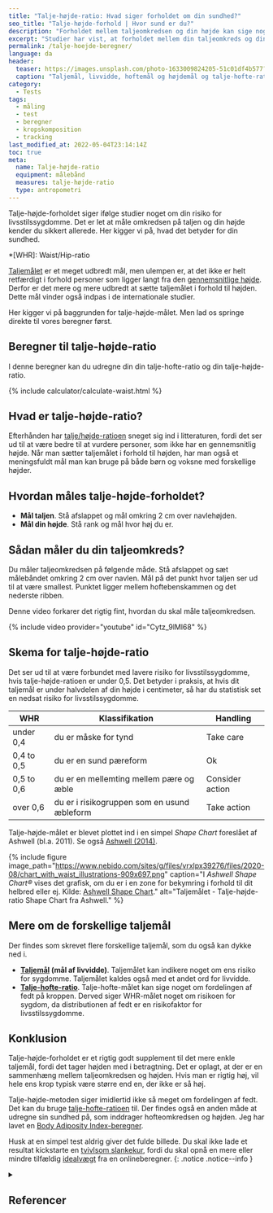 ```yaml
---
title: "Talje-højde-ratio: Hvad siger forholdet om din sundhed?"
seo_title: "Talje-højde-forhold | Hvor sund er du?"
description: "Forholdet mellem taljeomkredsen og din højde kan sige noget om din sundhed. Tjek her, hvad din risiko for livsstilssygdomme er."
excerpt: "Studier har vist, at forholdet mellem din taljeomkreds og din højde er forbundet med risiko for livsstilssygdomme. Her kigger vi på, hvordan du måler talje-højde-ratioen, og jeg har inkluderet en beregner, så du let kan udregne dit forhold. Derudover kigger vi på, hvad forholdet ellers betyder."
permalink: /talje-hoejde-beregner/
language: da
header:
  teaser: https://images.unsplash.com/photo-1633009824205-51c01df4b577?ixlib=rb-1.2.1&ixid=MnwxMjA3fDB8MHxwaG90by1wYWdlfHx8fGVufDB8fHx8&auto=format&fit=crop&h=300&w=400&q=10
  caption: "Taljemål, livvidde, hoftemål og højdemål og talje-hofte-ratioen."
category:
  - Tests
tags:
  - måling
  - test
  - beregner
  - kropskomposition
  - tracking
last_modified_at: 2022-05-04T23:14:14Z
toc: true
meta:
  name: Talje-højde-ratio
  equipment: målebånd
  measures: talje-højde-ratio
  type: antropometri
---
```


Talje-højde-forholdet siger ifølge studier noget om din risiko for livsstilssygdomme. Det er let at måle omkredsen på taljen og din højde kender du sikkert allerede. Her kigger vi på, hvad det betyder for din sundhed.

*[WHR]: Waist/Hip-ratio

[Taljemålet](/taljemaal/) er et meget udbredt mål, men ulempen er, at det ikke er helt retfærdigt i forhold personer som ligger langt fra den [gennemsnitlige højde](/hvad-er-gennemsnitshoejden-i-danmark/). Derfor er det mere og mere udbredt at sætte taljemålet i forhold til højden. Dette mål vinder også indpas i de internationale studier.

Her kigger vi på baggrunden for talje-højde-målet. Men lad os springe direkte til vores beregner først.

## Beregner til talje-højde-ratio

I denne beregner kan du udregne din din talje-hofte-ratio og din talje-højde-ratio.

{% include calculator/calculate-waist.html %}

## Hvad er talje-højde-ratio?

Efterhånden har [talje/højde-ratioen](https://en.wikipedia.org/wiki/Waist-to-height_ratio) sneget sig ind i litteraturen, fordi det ser ud til at være bedre til at vurdere personer, som ikke har en gennemsnitlig højde. Når man sætter taljemålet i forhold til højden, har man også et meningsfuldt mål man kan bruge på både børn og voksne med forskellige højder.

## Hvordan måles talje-højde-forholdet?

- **Mål taljen**. Stå afslappet og mål omkring 2 cm over navlehøjden.
- **Mål din højde**. Stå rank og mål hvor høj du er.

## Sådan måler du din taljeomkreds?

Du måler taljeomkredsen på følgende måde. Stå afslappet og sæt målebåndet omkring 2 cm over navlen. Mål på det punkt hvor taljen ser ud til at være smallest. Punktet ligger mellem hoftebenskammen og det nederste ribben.

Denne video forkarer det rigtig fint, hvordan du skal måle taljeomkredsen.

{% include video provider="youtube" id="Cytz_9lMl68" %}

## Skema for talje-højde-ratio

Det ser ud til at være forbundet med lavere risiko for livsstilssygdomme, hvis talje-højde-ratioen er under 0,5. Det betyder i praksis, at hvis dit taljemål er under halvdelen af din højde i centimeter, så har du statistisk set en nedsat risiko for livsstilssygdomme.

| WHR        | Klassifikation                              | Handling        |
|------------|---------------------------------------------|-----------------|
| under 0,4  | du er måske for tynd                        | Take care       |
| 0,4 to 0,5 | du er en sund pæreform                      | Ok              |
| 0,5 to 0,6 | du er en mellemting mellem pære og æble     | Consider action |
| over 0,6   | du er i risikogruppen som en usund æbleform | Take action     |

Talje-højde-målet er blevet plottet ind i en simpel _Shape Chart_ foreslået af Ashwell (bl.a. 2011). Se også [Ashwell (2014)](https://www.ncbi.nlm.nih.gov/pmc/articles/PMC4223160/).

{% include figure image_path="https://www.nebido.com/sites/g/files/vrxlpx39276/files/2020-08/chart_with_waist_illustrations-909x697.png" caption="I _Ashwell Shape Chart®_ vises det grafisk, om du er i en zone for bekymring i forhold til dit helbred eller ej. Kilde: [Ashwell Shape Chart](https://www.nebido.com/hcp/tools/waist-to-height-ratio)." alt="Taljemålet - Talje-højde-ratio Shape Chart fra Ashwell." %}

## Mere om de forskellige taljemål

Der findes som skrevet flere forskellige taljemål, som du også kan dykke ned i.

- **[Taljemål](/taljemaal/) (mål af livvidde)**. Taljemålet kan indikere noget om ens risiko for sygdomme. Taljemålet kaldes også med et andet ord for livvidde.
- **[Talje-hofte-ratio](/talje-hofte-ratio/)**. Talje-hofte-målet kan sige noget om fordelingen af fedt på kroppen. Derved siger WHR-målet noget om risikoen for sygdom, da distributionen af fedt er en risikofaktor for livsstilssygdomme.

## Konklusion

Talje-højde-forholdet er et rigtig godt supplement til det mere enkle taljemål, fordi det tager højden med i betragtning. Det er oplagt, at der er en sammenhæng mellem taljeomkredsen og højden. Hvis man er rigtig høj, vil hele ens krop typisk være større end en, der ikke er så høj.

Talje-højde-metoden siger imidlertid ikke så meget om fordelingen af fedt. Det kan du bruge [talje-hofte-ratioen](/talje-hofte-ratio/) til. Der findes også en anden måde at udregne sin sundhed på, som inddrager hofteomkredsen og højden. Jeg har lavet en [Body Adiposity Index-beregner](/bai-body-adiposity-index/).

Husk at en simpel test aldrig giver det fulde billede. Du skal ikke lade et resultat kickstarte en [tvivlsom slankekur](/slankekur/), fordi du skal opnå en mere eller mindre tilfældig [idealvægt](/idealvaegt/) fra en onlineberegner.
{: .notice .notice--info }

<details markdown="1" class="references">
  <summary><h2 id="references">Referencer</h2></summary>

- Lee, Crystal Man Ying, Rachel R. Huxley, Rachel P. Wildman, og Mark Woodward. 2008. “Indices of Abdominal Obesity Are Better Discriminators of Cardiovascular Risk Factors than BMI: A Meta-Analysis”. Journal of Clinical Epidemiology 61 (7): 646–53. <https://doi.org/10.1016/j.jclinepi.2007.08.012>.
- Browning, Lucy M., Shiun Dong Hsieh, og Margaret Ashwell. 2010. “A Systematic Review of Waist-to-Height Ratio as a Screening Tool for the Prediction of Cardiovascular Disease and Diabetes: 0·5 Could Be a Suitable Global Boundary Value”. Nutrition Research Reviews 23 (2): 247–69. <https://doi.org/10.1017/S0954422410000144>.
</details>

